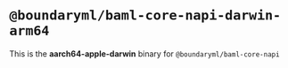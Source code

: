 # `@boundaryml/baml-core-napi-darwin-arm64`

This is the **aarch64-apple-darwin** binary for `@boundaryml/baml-core-napi`
